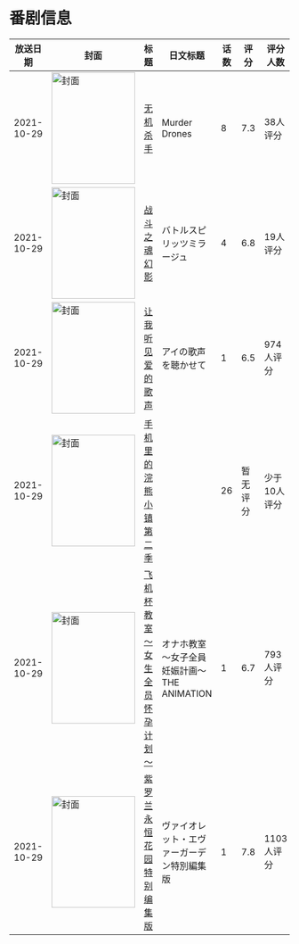 # 番剧信息

|放送日期|封面|标题|日文标题|话数|评分|评分人数|
|---|---|---|---|---|---|---|
|2021-10-29|<img src="https://lain.bgm.tv/pic/cover/c/54/ff/446937_1ojQZ.jpg" alt="封面" style="width:150px;height:200px;object-fit:cover;">|[无机杀手](https://bangumi.tv/subject/446937)|Murder Drones|8|7.3|38人评分|
|2021-10-29|<img src="https://lain.bgm.tv/pic/cover/c/ec/92/354780_Q68Iv.jpg" alt="封面" style="width:150px;height:200px;object-fit:cover;">|[战斗之魂 幻影](https://bangumi.tv/subject/354780)|バトルスピリッツミラージュ|4|6.8|19人评分|
|2021-10-29|<img src="https://lain.bgm.tv/pic/cover/c/dd/84/402660_8q5PB.jpg" alt="封面" style="width:150px;height:200px;object-fit:cover;">|[让我听见爱的歌声](https://bangumi.tv/subject/314638)|アイの歌声を聴かせて|1|6.5|974人评分|
|2021-10-29|<img src="https://lain.bgm.tv/pic/cover/c/dc/a5/341275_Ks5j3.jpg" alt="封面" style="width:150px;height:200px;object-fit:cover;">|[手机里的浣熊小镇 第二季](https://bangumi.tv/subject/341275)||26|暂无评分|少于10人评分|
|2021-10-29|<img src="https://bangumi.tv/img/no_icon_subject.png" alt="封面" style="width:150px;height:200px;object-fit:cover;">|[飞机杯教室 ～女生全员怀孕计划～](https://bangumi.tv/subject/345527)|オナホ教室 ～女子全員妊娠計画～ THE ANIMATION|1|6.7|793人评分|
|2021-10-29|<img src="https://lain.bgm.tv/pic/cover/c/3c/c3/355109_Ny6R8.jpg" alt="封面" style="width:150px;height:200px;object-fit:cover;">|[紫罗兰永恒花园 特别编集版](https://bangumi.tv/subject/355109)|ヴァイオレット・エヴァーガーデン特別編集版|1|7.8|1103人评分|
